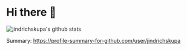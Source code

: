 # Hi there 👋

![jindrichskupa's github stats](https://github-readme-stats.vercel.app/api?username=jindrichskupa)

Summary: https://profile-summary-for-github.com/user/jindrichskupa

<!--
**jindrichskupa/jindrichskupa** is a ✨ _special_ ✨ repository because its `README.md` (this file) appears on your GitHub profile.

Here are some ideas to get you started:

- 🔭 I’m currently working on ...
- 🌱 I’m currently learning ...
- 👯 I’m looking to collaborate on ...
- 🤔 I’m looking for help with ...
- 💬 Ask me about ...
- 📫 How to reach me: ...
- 😄 Pronouns: ...
- ⚡ Fun fact: ...
-->
